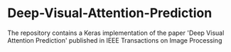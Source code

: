 # Deep-Visual-Attention-Prediction

The repository contains a Keras implementation of the paper 'Deep Visual Attention Prediction' published in IEEE Transactions on Image Processing
